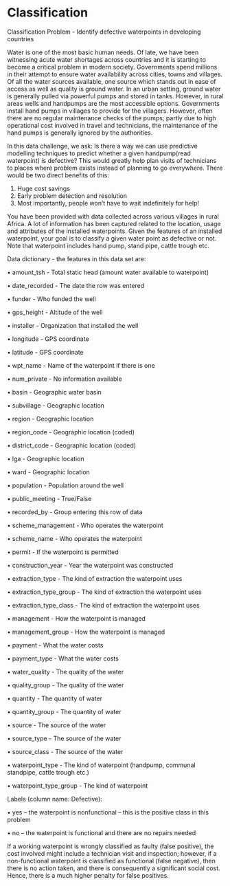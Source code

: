 # Classification
Classification Problem - Identify defective waterpoints in developing countries

Water is one of the most basic human needs. Of late, we have been witnessing acute water shortages across countries and it is starting to become a critical problem in modern society. Governments spend millions in their attempt to ensure water availability across cities, towns and villages. Of all the water sources available, one source which stands out in ease of access as well as quality is ground water. In an urban setting, ground water is generally pulled via powerful pumps and stored in tanks. However, in rural areas wells and handpumps are the most accessible options. Governments install hand pumps in villages to provide for the villagers. However, often there are no regular maintenance checks of the pumps; partly due to high operational cost involved in travel and technicians, the maintenance of the hand pumps is generally ignored by the authorities.

In this data challenge, we ask:
Is there a way we can use predictive modelling techniques to predict whether a given handpump(read waterpoint) is defective? This would greatly help plan visits of technicians to places where problem exists instead of planning to go everywhere. There would be two direct benefits of this: 
1.	Huge cost savings 
2.	Early problem detection and resolution
3.	Most importantly, people won’t have to wait indefinitely for help!

You have been provided with data collected across various villages in rural Africa. A lot of information has been captured related to the location, usage and attributes of the installed waterpoints. Given the features of an installed waterpoint, your goal is to classify a given water point as defective or not. Note that waterpoint includes hand pump, stand pipe, cattle trough  etc.

Data dictionary - the features in this data set are:

•	amount_tsh - Total static head (amount water available to waterpoint)

•	date_recorded - The date the row was entered

•	funder - Who funded the well

•	gps_height - Altitude of the well

•	installer - Organization that installed the well

•	longitude - GPS coordinate

•	latitude - GPS coordinate

•	wpt_name - Name of the waterpoint if there is one

•	num_private - No information available

•	basin - Geographic water basin

•	subvillage - Geographic location

•	region - Geographic location

•	region_code - Geographic location (coded)

•	district_code - Geographic location (coded)

•	lga - Geographic location

•	ward - Geographic location

•	population - Population around the well

•	public_meeting - True/False

•	recorded_by - Group entering this row of data

•	scheme_management - Who operates the waterpoint

•	scheme_name - Who operates the waterpoint

•	permit - If the waterpoint is permitted

•	construction_year - Year the waterpoint was constructed

•	extraction_type - The kind of extraction the waterpoint uses

•	extraction_type_group - The kind of extraction the waterpoint uses

•	extraction_type_class - The kind of extraction the waterpoint uses

•	management - How the waterpoint is managed

•	management_group - How the waterpoint is managed

•	payment - What the water costs

•	payment_type - What the water costs

•	water_quality - The quality of the water

•	quality_group - The quality of the water

•	quantity - The quantity of water

•	quantity_group - The quantity of water

•	source - The source of the water

•	source_type - The source of the water

•	source_class - The source of the water

•	waterpoint_type - The kind of waterpoint (handpump, communal standpipe, cattle trough etc.)

•	waterpoint_type_group - The kind of waterpoint

Labels (column name: Defective):

•	yes – the waterpoint is nonfunctional – this is the positive class in this problem

•	no – the waterpoint is functional and there are no repairs needed

If a working waterpoint is wrongly classified as faulty (false positive), the cost involved might include a technician visit and inspection; however, if a non-functional waterpoint is classified as functional (false negative), then there is no action taken, and there is consequently a significant social cost. Hence, there is a much higher penalty for false positives.
